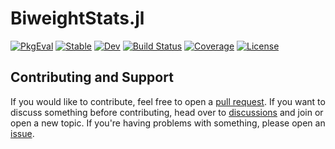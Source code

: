 # BiweightStats.jl

[![PkgEval](https://juliaci.github.io/NanosoldierReports/pkgeval_badges/B/BiweightStats.svg)](https://juliaci.github.io/NanosoldierReports/pkgeval_badges/report.html)
[![Stable](https://img.shields.io/badge/docs-stable-blue.svg)](https://mileslucas.github.io/BiweightStats.jl/stable)
[![Dev](https://img.shields.io/badge/docs-dev-blue.svg)](https://mileslucas.github.io/BiweightStats.jl/dev)
[![Build Status](https://github.com/mileslucas/BiweightStats.jl/actions/workflows/CI.yml/badge.svg?branch=main)](https://github.com/mileslucas/BiweightStats.jl/actions/workflows/CI.yml?query=branch%3Amain)
[![Coverage](https://codecov.io/gh/mileslucas/BiweightStats.jl/branch/main/graph/badge.svg)](https://codecov.io/gh/mileslucas/BiweightStats.jl)
[![License](https://img.shields.io/github/license/mileslucas/BiweightStats.jl?color=yellow)](LICENSE)

## Contributing and Support

If you would like to contribute, feel free to open a [pull request](https://github.com/mileslucas/BiweightStats.jl/pulls). If you want to discuss something before contributing, head over to [discussions](https://github.com/mileslucas/BiweightStats.jl/discussions) and join or open a new topic. If you're having problems with something, please open an [issue](https://github.com/mileslucas/BiweightStats.jl/issues).
